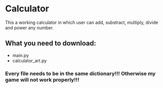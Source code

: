 # Calculator
This a working calculator in which user can add, substract, multiply, divide and power any number.
## What you need to download:
- main.py
- calculator_art.py
### Every file needs to be in the same dictionary!!! Otherwise my game will not work properly!!!
